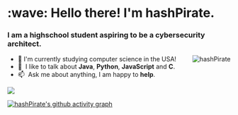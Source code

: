 <h1 align="left" id="suhailkakar-title">:wave: Hello there! I'm hashPirate.</h1>
<h3 align="left">I am a highschool student aspiring to be a cybersecurity architect. </h3>


<a href="#suhailkakar-title">
  <img src="https://github-readme-stats.vercel.app/api?username=hashPirate&show_icons=true&theme=react&count_private=true&include_all_commits=true" alt="hashPirate" align="right" />
</a>

- :school: I'm currently studying computer science in the USA!
- :speech_balloon: &nbsp;I like to talk about **Java**, **Python**, **JavaScript** and **C**.
- :mailbox: &nbsp;Ask me about anything, I am happy to **help**.
<img src="https://komarev.com/ghpvc/?username=hashpirate&color=brightgreen">

[![hashPirate's github activity graph](https://activity-graph.herokuapp.com/graph?username=hashPirate&theme=react-dark)](https://github.com/hashPirate)
